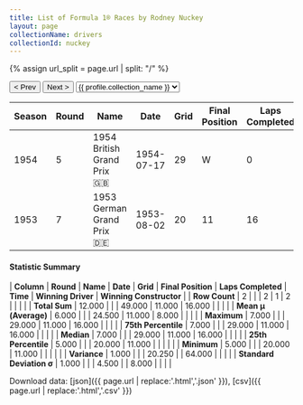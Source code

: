 ```yaml
---
title: List of Formula 1® Races by Rodney Nuckey
layout: page
collectionName: drivers
collectionId: nuckey
---
```


{% assign url_split = page.url | split: "/" %}
<div id="collection-navigation">
<button onclick="selector.options[selector.selectedIndex-1].value && (window.location = selector.options[selector.selectedIndex-1].value);">&lt; Prev</button>
<button onclick="selector.options[selector.selectedIndex+1].value && (window.location = selector.options[selector.selectedIndex+1].value);">Next &gt;</button>
<select id="selector" onchange="this.options[this.selectedIndex].value && (window.location = this.options[this.selectedIndex].value);">
  {% for collectionId in site.data[page.collectionName].refs %}
    {% if collectionId == page.collectionId %}
      {% assign selected = "selected" %}
    {% else %}
      {% assign selected = "" %}
    {% endif %}
    {% assign profile = site.data[page.collectionName][collectionId].profile %}
    <option value="/f1/{{ page.collectionName }}/{{ collectionId }}/{{ url_split[4] }}" {{ selected }}>{{ profile.collection_name }}</option>
  {% endfor %}
</select>
</div>

| Season | Round | Name | Date | Grid | Final Position | Laps Completed | Time | Winning Driver | Winning Constructor |
|--|--|--|--|--|--|--|--|--|--|
| 1954 | 5 | 1954 British Grand Prix 🇬🇧 | 1954-07-17 | 29 | W | 0 |   | José Froilán González 🇦🇷 | Ferrari 🇮🇹 |
| 1953 | 7 | 1953 German Grand Prix 🇩🇪 | 1953-08-02 | 20 | 11 | 16 |   | Nino Farina 🇮🇹 | Ferrari 🇮🇹 |

#### Statistic Summary

| **Column** | **Round** | **Name** | **Date** | **Grid** | **Final Position** | **Laps Completed** | **Time** | **Winning Driver** | **Winning Constructor** |
| **Row Count** | 2 |  |  | 2 | 1 | 2 |  |  |  |
| **Total Sum** | 12.000 |  |  | 49.000 | 11.000 | 16.000 |  |  |  |
| **Mean μ (Average)** | 6.000 |  |  | 24.500 | 11.000 | 8.000 |  |  |  |
| **Maximum** | 7.000 |  |  | 29.000 | 11.000 | 16.000 |  |  |  |
| **75th Percentile** | 7.000 |  |  | 29.000 | 11.000 | 16.000 |  |  |  |
| **Median** | 7.000 |  |  | 29.000 | 11.000 | 16.000 |  |  |  |
| **25th Percentile** | 5.000 |  |  | 20.000 | 11.000 |  |  |  |  |
| **Minimum** | 5.000 |  |  | 20.000 | 11.000 |  |  |  |  |
| **Variance** | 1.000 |  |  | 20.250 |  | 64.000 |  |  |  |
| **Standard Deviation σ** | 1.000 |  |  | 4.500 |  | 8.000 |  |  |  |

Download data: [json]({{ page.url | replace:'.html','.json' }}), [csv]({{ page.url | replace:'.html','.csv' }})
